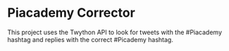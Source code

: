 # Piacademy Corrector

This project uses the Twython API to look for tweets with the #Piacademy hashtag and replies with the correct #Picademy hashtag.
